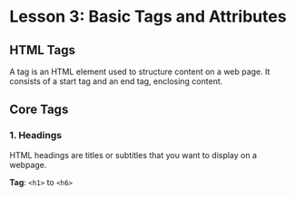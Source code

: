 # **Lesson 3: Basic Tags and Attributes**

## **HTML Tags**

 A tag is an HTML element used to structure content on a web page. It consists of a start tag and an end tag, enclosing content.

## **Core Tags**

### **1. Headings**

HTML headings are titles or subtitles that you want to display on a webpage.

**Tag**: `<h1>` to `<h6>`
           
        
<!--stackedit_data:
eyJoaXN0b3J5IjpbLTEyMTM4MDU5NDZdfQ==
-->